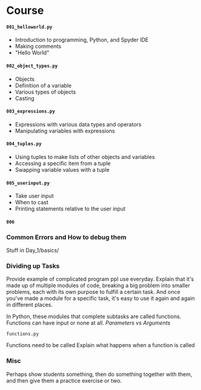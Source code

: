 # Course

#### `001_helloworld.py`
* Introduction to programming, Python, and Spyder IDE
* Making comments
* "Hello World"

#### `002_object_types.py`
* Objects
* Definition of a variable
* Various types of objects
* Casting

#### `003_expressions.py`
* Expressions with various data types and operators
* Manipulating variables with expressions

#### `004_tuples.py`
* Using tuples to make lists of other objects and variables
* Accessing a specific item from a tuple
* Swapping variable values with a tuple

#### `005_userinput.py`
* Take user input
* When to cast
* Printing statements relative to the user input

#### `006`

### Common Errors and How to debug them

Stuff in Day_1/basics/

### Dividing up Tasks

Provide example of complicated program ppl use everyday.
Explain that it's made up of multiple modules of code, breaking a big problem into smaller problems,
each with its own purpose to fulfill a certain task. And once you've made a module for a specific task,
it's easy to use it again and again in different places.

In Python, these modules that complete subtasks are called functions.
Functions can have input or none at all.
*Parameters vs Arguments*

`functions.py`

Functions need to be called
Explain what happens when a function is called

### Misc

Perhaps show students something, then do something together with them, and then give them a practice exercise or two.
